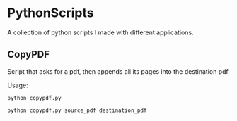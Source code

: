 # PythonScripts

A collection of python scripts I made with different applications.

## CopyPDF

Script that asks for a pdf, then appends all its pages into the destination pdf.

Usage:

```
python copypdf.py
```

```
python copypdf.py source_pdf destination_pdf
```
